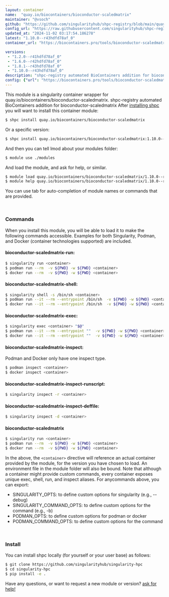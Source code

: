 ```yaml
---
layout: container
name:  "quay.io/biocontainers/bioconductor-scaledmatrix"
maintainer: "@vsoch"
github: "https://github.com/singularityhub/shpc-registry/blob/main/quay.io/biocontainers/bioconductor-scaledmatrix/container.yaml"
config_url: "https://raw.githubusercontent.com/singularityhub/shpc-registry/main/quay.io/biocontainers/bioconductor-scaledmatrix/container.yaml"
updated_at: "2024-11-02 03:17:54.186278"
latest: "1.10.0--r43hdfd78af_0"
container_url: "https://biocontainers.pro/tools/bioconductor-scaledmatrix"

versions:
 - "1.2.0--r41hdfd78af_0"
 - "1.6.0--r42hdfd78af_0"
 - "1.8.1--r43hdfd78af_0"
 - "1.10.0--r43hdfd78af_0"
description: "shpc-registry automated BioContainers addition for bioconductor-scaledmatrix"
config: {"url": "https://biocontainers.pro/tools/bioconductor-scaledmatrix", "maintainer": "@vsoch", "description": "shpc-registry automated BioContainers addition for bioconductor-scaledmatrix", "latest": {"1.10.0--r43hdfd78af_0": "sha256:eb22fefc662125ab8e194e0f5d8b54453585bc75ea352b3ac8994cc9a8f71991"}, "tags": {"1.2.0--r41hdfd78af_0": "sha256:29b0c7f54a0e6801d4174310c076d17f68a54bbf74811b0e6de77bccd4424192", "1.6.0--r42hdfd78af_0": "sha256:b6cd2b6a53706ac710b8449501c95bcbc293193e5e9dc93fd8227101a508246a", "1.8.1--r43hdfd78af_0": "sha256:68a519abb968b64e5454c625d36d2d11df12c7fdbeeaf1f897ce64a603cc7ade", "1.10.0--r43hdfd78af_0": "sha256:eb22fefc662125ab8e194e0f5d8b54453585bc75ea352b3ac8994cc9a8f71991"}, "docker": "quay.io/biocontainers/bioconductor-scaledmatrix"}
---
```


This module is a singularity container wrapper for quay.io/biocontainers/bioconductor-scaledmatrix.
shpc-registry automated BioContainers addition for bioconductor-scaledmatrix
After [installing shpc](#install) you will want to install this container module:


```bash
$ shpc install quay.io/biocontainers/bioconductor-scaledmatrix
```

Or a specific version:

```bash
$ shpc install quay.io/biocontainers/bioconductor-scaledmatrix:1.10.0--r43hdfd78af_0
```

And then you can tell lmod about your modules folder:

```bash
$ module use ./modules
```

And load the module, and ask for help, or similar.

```bash
$ module load quay.io/biocontainers/bioconductor-scaledmatrix/1.10.0--r43hdfd78af_0
$ module help quay.io/biocontainers/bioconductor-scaledmatrix/1.10.0--r43hdfd78af_0
```

You can use tab for auto-completion of module names or commands that are provided.

<br>

### Commands

When you install this module, you will be able to load it to make the following commands accessible.
Examples for both Singularity, Podman, and Docker (container technologies supported) are included.

#### bioconductor-scaledmatrix-run:

```bash
$ singularity run <container>
$ podman run --rm  -v ${PWD} -w ${PWD} <container>
$ docker run --rm  -v ${PWD} -w ${PWD} <container>
```

#### bioconductor-scaledmatrix-shell:

```bash
$ singularity shell -s /bin/sh <container>
$ podman run --it --rm --entrypoint /bin/sh  -v ${PWD} -w ${PWD} <container>
$ docker run --it --rm --entrypoint /bin/sh  -v ${PWD} -w ${PWD} <container>
```

#### bioconductor-scaledmatrix-exec:

```bash
$ singularity exec <container> "$@"
$ podman run --it --rm --entrypoint ""  -v ${PWD} -w ${PWD} <container> "$@"
$ docker run --it --rm --entrypoint ""  -v ${PWD} -w ${PWD} <container> "$@"
```

#### bioconductor-scaledmatrix-inspect:

Podman and Docker only have one inspect type.

```bash
$ podman inspect <container>
$ docker inspect <container>
```

#### bioconductor-scaledmatrix-inspect-runscript:

```bash
$ singularity inspect -r <container>
```

#### bioconductor-scaledmatrix-inspect-deffile:

```bash
$ singularity inspect -d <container>
```



#### bioconductor-scaledmatrix

```bash
$ singularity run <container>
$ podman run --rm  -v ${PWD} -w ${PWD} <container>
$ docker run --rm  -v ${PWD} -w ${PWD} <container>
```


In the above, the `<container>` directive will reference an actual container provided
by the module, for the version you have chosen to load. An environment file in the
module folder will also be bound. Note that although a container
might provide custom commands, every container exposes unique exec, shell, run, and
inspect aliases. For anycommands above, you can export:

 - SINGULARITY_OPTS: to define custom options for singularity (e.g., --debug)
 - SINGULARITY_COMMAND_OPTS: to define custom options for the command (e.g., -b)
 - PODMAN_OPTS: to define custom options for podman or docker
 - PODMAN_COMMAND_OPTS: to define custom options for the command

<br>

### Install

You can install shpc locally (for yourself or your user base) as follows:

```bash
$ git clone https://github.com/singularityhub/singularity-hpc
$ cd singularity-hpc
$ pip install -e .
```

Have any questions, or want to request a new module or version? [ask for help!](https://github.com/singularityhub/singularity-hpc/issues)